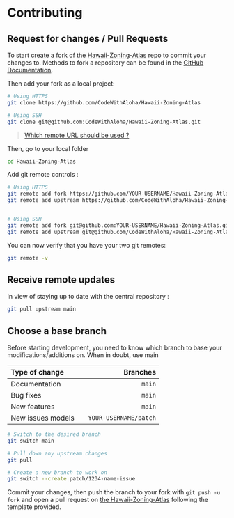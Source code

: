 # Contributing

## Request for changes / Pull Requests

To start create a fork of the [Hawaii-Zoning-Atlas](https://github.com/CodeWithAloha/Hawaii-Zoning-Atlas) repo to commit your changes to. Methods to fork a repository can be found in the [GitHub Documentation](https://docs.github.com/en/get-started/quickstart/fork-a-repo).

Then add your fork as a local project:

```sh
# Using HTTPS
git clone https://github.com/CodeWithAloha/Hawaii-Zoning-Atlas

# Using SSH
git clone git@github.com:CodeWithAloha/Hawaii-Zoning-Atlas.git
```

> [Which remote URL should be used ?](https://docs.github.com/en/get-started/getting-started-with-git/about-remote-repositories)

Then, go to your local folder

```sh
cd Hawaii-Zoning-Atlas
```

Add git remote controls :

```sh
# Using HTTPS
git remote add fork https://github.com/YOUR-USERNAME/Hawaii-Zoning-Atlas.git
git remote add upstream https://github.com/CodeWithAloha/Hawaii-Zoning-Atlas.git


# Using SSH
git remote add fork git@github.com:YOUR-USERNAME/Hawaii-Zoning-Atlas.git
git remote add upstream git@github.com/CodeWithAloha/Hawaii-Zoning-Atlas.git
```

You can now verify that you have your two git remotes:

```sh
git remote -v
```

## Receive remote updates

In view of staying up to date with the central repository :

```sh
git pull upstream main
```

## Choose a base branch

Before starting development, you need to know which branch to base your modifications/additions on. When in doubt, use main

| Type of change    |  |                Branches |
| :---------------- | :-: | ----------------------: |
| Documentation     |  |                `main` |
| Bug fixes         |  |                `main` |
| New features      |  |                `main` |
| New issues models |  | `YOUR-USERNAME/patch` |

```sh
# Switch to the desired branch
git switch main

# Pull down any upstream changes
git pull

# Create a new branch to work on
git switch --create patch/1234-name-issue
```

Commit your changes, then push the branch to your fork with `git push -u fork` and open a pull request on [the Hawaii-Zoning-Atlas](https://github.com/CodeforHawaii/Hawaii-Zoning-Atlas/) following the template provided.
